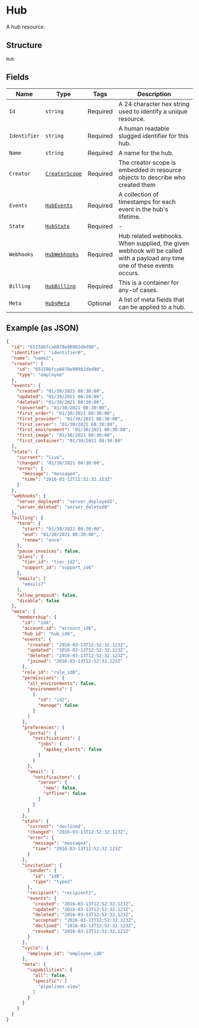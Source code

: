 
# Hub

A hub resource.

## Structure

`Hub`

## Fields

| Name | Type | Tags | Description |
|  --- | --- | --- | --- |
| `Id` | `string` | Required | A 24 character hex string used to identify a unique resource. |
| `Identifier` | `string` | Required | A human readable slugged identifier for this hub. |
| `Name` | `string` | Required | A name for the hub. |
| `Creator` | [`CreatorScope`](../../doc/models/creator-scope.md) | Required | The creator scope is embedded in resource objects to describe who created them |
| `Events` | [`HubEvents`](../../doc/models/hub-events.md) | Required | A collection of timestamps for each event in the hub's lifetime. |
| `State` | [`HubState`](../../doc/models/hub-state.md) | Required | - |
| `Webhooks` | [`HubWebhooks`](../../doc/models/hub-webhooks.md) | Required | Hub related webhooks. When supplied, the given webhook will be called with a payload any time one of these events occurs. |
| `Billing` | [`HubBilling`](../../doc/models/containers/hub-billing.md) | Required | This is a container for any-of cases. |
| `Meta` | [`HubsMeta`](../../doc/models/hubs-meta.md) | Optional | A list of meta fields that can be applied to a hub. |

## Example (as JSON)

```json
{
  "id": "651586fca6078e98982dbd90",
  "identifier": "identifier0",
  "name": "name2",
  "creator": {
    "id": "651586fca6078e98982dbd90",
    "type": "employee"
  },
  "events": {
    "created": "01/30/2021 08:30:00",
    "updated": "01/30/2021 08:30:00",
    "deleted": "01/30/2021 08:30:00",
    "converted": "01/30/2021 08:30:00",
    "first_order": "01/30/2021 08:30:00",
    "first_provider": "01/30/2021 08:30:00",
    "first_server": "01/30/2021 08:30:00",
    "first_environment": "01/30/2021 08:30:00",
    "first_image": "01/30/2021 08:30:00",
    "first_container": "01/30/2021 08:30:00"
  },
  "state": {
    "current": "live",
    "changed": "01/30/2021 08:30:00",
    "error": {
      "message": "message4",
      "time": "2016-03-13T12:52:32.123Z"
    }
  },
  "webhooks": {
    "server_deployed": "server_deployed2",
    "server_deleted": "server_deleted0"
  },
  "billing": {
    "term": {
      "start": "01/30/2021 08:30:00",
      "end": "01/30/2021 08:30:00",
      "renew": "once"
    },
    "pause_invoices": false,
    "plans": {
      "tier_id": "tier_id2",
      "support_id": "support_id6"
    },
    "emails": [
      "emails7"
    ],
    "allow_prepaid": false,
    "disable": false
  },
  "meta": {
    "membership": {
      "id": "id4",
      "account_id": "account_id6",
      "hub_id": "hub_id6",
      "events": {
        "created": "2016-03-13T12:52:32.123Z",
        "updated": "2016-03-13T12:52:32.123Z",
        "deleted": "2016-03-13T12:52:32.123Z",
        "joined": "2016-03-13T12:52:32.123Z"
      },
      "role_id": "role_id0",
      "permissions": {
        "all_environments": false,
        "environments": [
          {
            "id": "id2",
            "manage": false
          }
        ]
      },
      "preferences": {
        "portal": {
          "notifications": {
            "jobs": {
              "apikey_alerts": false
            }
          }
        },
        "email": {
          "notificaitons": {
            "server": {
              "new": false,
              "offline": false
            }
          }
        }
      },
      "state": {
        "current": "declined",
        "changed": "2016-03-13T12:52:32.123Z",
        "error": {
          "message": "message4",
          "time": "2016-03-13T12:52:32.123Z"
        }
      },
      "invitation": {
        "sender": {
          "id": "id8",
          "type": "type2"
        },
        "recipient": "recipient2",
        "events": {
          "created": "2016-03-13T12:52:32.123Z",
          "updated": "2016-03-13T12:52:32.123Z",
          "deleted": "2016-03-13T12:52:32.123Z",
          "accepted": "2016-03-13T12:52:32.123Z",
          "declined": "2016-03-13T12:52:32.123Z",
          "revoked": "2016-03-13T12:52:32.123Z"
        }
      },
      "cycle": {
        "employee_id": "employee_id0"
      },
      "meta": {
        "capabilities": {
          "all": false,
          "specific": [
            "pipelines-view"
          ]
        }
      }
    }
  }
}
```

